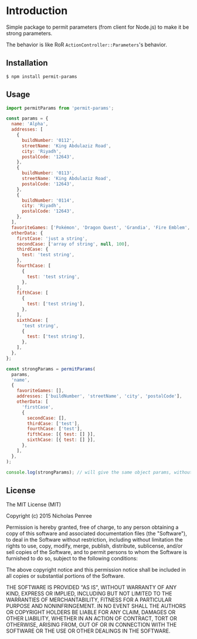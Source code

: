 # Introduction

Simple package to permit parameters (from client for Node.js) to make it be strong parameters.

The behavior is like RoR `ActionController::Parameters`'s behavior.

## Installation

    $ npm install permit-params

## Usage

```js
import permitParams from 'permit-params';

const params = {
  name: 'Alpha',
  addresses: [
    {
      buildNumber: '0112',
      streetName: 'King Abdulaziz Road',
      city: 'Riyadh',
      postalCode: '12643',
    },
    {
      buildNumber: '0113',
      streetName: 'King Abdulaziz Road',
      postalCode: '12643',
    },
    {
      buildNumber: '0114',
      city: 'Riyadh',
      postalCode: '12643',
    },
  ],
  favoriteGames: ['Pokémon', 'Dragon Quest', 'Grandia', 'Fire Emblem', 'Megaman'],
  otherData: {
    firstCase: 'just a string',
    secondCase: ['array of string', null, 100],
    thirdCase: {
      test: 'test string',
    },
    fourthCase: [
      {
        test: 'test string',
      },
    ],
    fifthCase: [
      {
        test: ['test string'],
      },
    ],
    sixthCase: [
      'test string',
      {
        test: ['test string'],
      },
    ],
  },
};

const strongParams = permitParams(
  params,
  'name',
  {
    favoriteGames: [],
    addresses: ['buildNumber', 'streetName', 'city', 'postalCode'],
    otherData: [
      'firstCase',
      {
        secondCase: [],
        thirdCase: ['test'],
        fourthCase: ['test'],
        fifthCase: [{ test: [] }],
        sixthCase: [{ test: [] }],
      },
    ],
  },
);

console.log(strongParams); // will give the same object params, without element 'test string' of sixthCase
```

## License

The MIT License (MIT)

Copyright (c) 2015 Nicholas Penree

Permission is hereby granted, free of charge, to any person obtaining a copy
of this software and associated documentation files (the "Software"), to deal
in the Software without restriction, including without limitation the rights
to use, copy, modify, merge, publish, distribute, sublicense, and/or sell
copies of the Software, and to permit persons to whom the Software is
furnished to do so, subject to the following conditions:

The above copyright notice and this permission notice shall be included in all
copies or substantial portions of the Software.

THE SOFTWARE IS PROVIDED "AS IS", WITHOUT WARRANTY OF ANY KIND, EXPRESS OR
IMPLIED, INCLUDING BUT NOT LIMITED TO THE WARRANTIES OF MERCHANTABILITY,
FITNESS FOR A PARTICULAR PURPOSE AND NONINFRINGEMENT. IN NO EVENT SHALL THE
AUTHORS OR COPYRIGHT HOLDERS BE LIABLE FOR ANY CLAIM, DAMAGES OR OTHER
LIABILITY, WHETHER IN AN ACTION OF CONTRACT, TORT OR OTHERWISE, ARISING FROM,
OUT OF OR IN CONNECTION WITH THE SOFTWARE OR THE USE OR OTHER DEALINGS IN THE
SOFTWARE.
